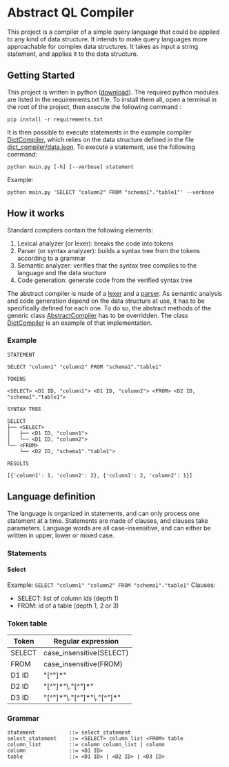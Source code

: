 # Abstract QL Compiler  

This project is a compiler of a simple query language that could be applied to
any kind of data structure. It intends to make query languages more 
approachable for complex data structures. It takes as input a string statement, 
and applies it to the data structure.

## Getting Started

This project is written in python ([download](https://www.python.org/downloads/)). 
The required python modules are listed in the requirements.txt file. 
To install them all, open a terminal in the root of the project, 
then execute the following command :
```
pip install -r requirements.txt
```
It is then possible to execute statements in the example compiler 
[DictCompiler](dict_compiler/compiler.py), which relies on the data structure 
defined in the file [dict_compiler/data.json](dict_compiler/data.json). 
To execute a statement, use the following command:
```
python main.py [-h] [--verbose] statement
```
Example:
```
python main.py 'SELECT "column2" FROM "schema1"."table1"' --verbose
```

## How it works   

Standard compilers contain the following elements:
1. Lexical analyzer (or lexer): breaks the code into tokens
2. Parser (or syntax analyzer): builds a syntax tree from the tokens according to a grammar
3. Semantic analyzer: verifies that the syntax tree complies to the language and the data sructure
4. Code generation: generate code from the verified syntax tree

The abstract compiler is made of a [lexer](abstract_compiler/lexer.py) and a 
[parser](abstract_compiler/parser.py). As semantic analysis and code generation
depend on the data structure at use, it has to be specifically defined for each
one. To do so, the abstract methods of the generic class 
[AbstractCompiler](abstract_compiler/compiler.py) has to be overridden. The class 
[DictCompiler](dict_compiler/compiler.py) is an example of that implementation.

### Example
```
STATEMENT

SELECT "column1" "column2" FROM "schema1"."table1"

TOKENS

<SELECT> <D1 ID, "column1"> <D1 ID, "column2"> <FROM> <D2 ID, "schema1"."table1">

SYNTAX TREE

SELECT
├── <SELECT>
│   ├── <D1 ID, "column1">
│   └── <D1 ID, "column2">
└── <FROM>
    └── <D2 ID, "schema1"."table1">

RESULTS

[{'column1': 1, 'column2': 2}, {'column1': 2, 'column2': 1}]
```

## Language definition

The language is organized in statements, and can only process one statement 
at a time. Statements are made of clauses, and clauses take parameters. 
Language words are all case-insensitive, and can either be written in upper,
lower or mixed case.

### Statements
#### Select

Example: `SELECT "column1" "column2" FROM "schema1"."table1"`
Clauses:
- SELECT: list of column ids (depth 1)
- FROM: id of a table (depth 1, 2 or 3)

### Token table

| Token  | Regular expression             |
|--------|--------------------------------|
| SELECT | case_insensitive(SELECT)       |
| FROM   | case_insensitive(FROM)         |
| D1 ID  | "[^"]\*"                       |
| D2 ID  | "[^"]\*"\\."[^"]\*"            |
| D3 ID  | "[^"]\*"\\."[^"]\*"\\."[^"]\*" |

### Grammar
```
statement           ::= select_statement
select_statement    ::= <SELECT> column_list <FROM> table 
column_list         ::= column column_list | column
column              ::= <D1 ID>
table               ::= <D1 ID> | <D2 ID> | <D3 ID>
```


